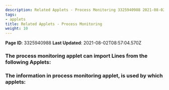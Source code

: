 ```yaml
---
description: Related Applets - Process Monitoring 3325940988 2021-08-02T08:57:04.
tags:
- applets
title: Related Applets - Process Monitoring
weight: 10
---
```


**Page ID**: 3325940988
**Last Updated**: 2021-08-02T08:57:04.570Z
### The process monitoring applet can import Lines from the following Applets:
### The information in process monitoring applet, is used by which applets: